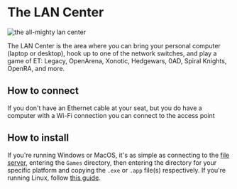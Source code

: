 # The LAN Center
![the all-mighty lan center](https://media.giphy.com/media/Gahw0xYm65DR5vsPWz/giphy.gif)

The LAN Center is the area where you can bring your personal computer (laptop or desktop), hook up to one of the network switches, and play a game of ET: Legacy, OpenArena, Xonotic, Hedgewars, 0AD, Spiral Knights, OpenRA, and more.


## How to connect

If you don't have an Ethernet cable at your seat, but you do have a computer with a Wi-Fi connection you can connect to the access point

## How to install

If you're running Windows or MacOS, it's as simple as connecting to the [file server](), entering the `Games` directory, then entering the directory for your specific platform and copying the `.exe` or `.app` file(s) respectively. If you're running Linux, follow [this guide](#LAN%20Center/linux-install.md).


